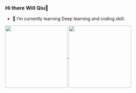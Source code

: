 ### Hi there Will Qiu👋

- 🌱 I’m currently learning Deep learning and coding skill.

<!--
**greamown/greamown** is a ✨ _special_ ✨ repository because its `README.md` (this file) appears on your GitHub profile.

Here are some ideas to get you started:

- 🔭 I’m currently working on ...
- 🌱 I’m currently learning ...
- 👯 I’m looking to collaborate on ...
- 🤔 I’m looking for help with ...
- 💬 Ask me about ...
- 📫 How to reach me: ...
- 😄 Pronouns: ...
- ⚡ Fun fact: ...
-->

<a href="https://github.com/greamown/github-readme-stats">
  <img height=200 align="center" src="https://github-readme-stats.vercel.app/api?username=gremown" />
</a>
<a href="https://github.com/greamown/github-readme-stats">
  <img height=200 align="center" src="https://github-readme-stats.vercel.app/api/top-langs/?username=greamown&layout=donut" />
</a>
